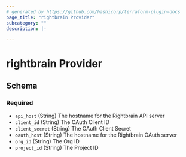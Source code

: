 ```yaml
---
# generated by https://github.com/hashicorp/terraform-plugin-docs
page_title: "rightbrain Provider"
subcategory: ""
description: |-
  
---
```


# rightbrain Provider





<!-- schema generated by tfplugindocs -->
## Schema

### Required

- `api_host` (String) The hostname for the Rightbrain API server
- `client_id` (String) The OAuth Client ID
- `client_secret` (String) The OAuth Client Secret
- `oauth_host` (String) The hostname for the Rightbrain OAuth server
- `org_id` (String) The Org ID
- `project_id` (String) The Project ID

